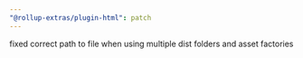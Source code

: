 ```yaml
---
"@rollup-extras/plugin-html": patch
---
```


fixed correct path to file when using multiple dist folders and asset factories

